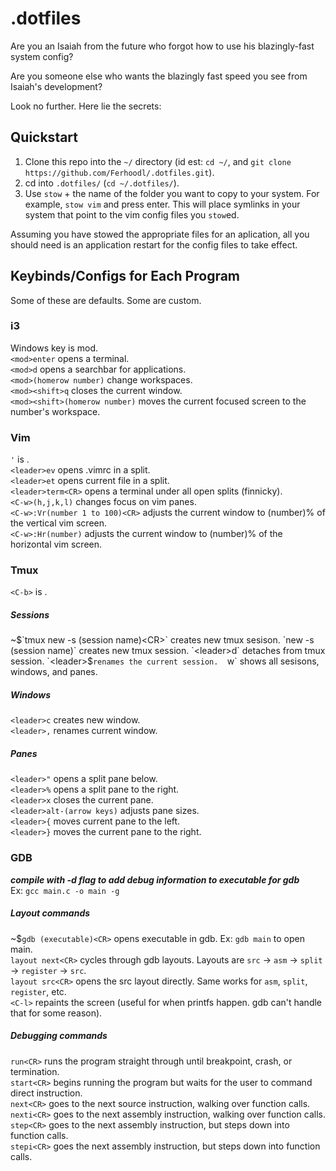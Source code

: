 # .dotfiles

Are you an Isaiah from the future who forgot how to use his blazingly-fast system config?  

Are you someone else who wants the blazingly fast speed you see from Isaiah's development?  

Look no further. Here lie the secrets:  

## Quickstart
1) Clone this repo into the `~/` directory (id est: `cd ~/`, and `git clone https://github.com/Ferhoodl/.dotfiles.git`).  
2) cd into `.dotfiles/` (`cd ~/.dotfiles/`).  
3) Use `stow` + the name of the folder you want to copy to your system. For example, `stow vim` and press enter. This will place symlinks in your system that point to the vim config files you `stow`ed.  

Assuming you have stowed the appropriate files for an aplication, all you should need is an application restart for the config files to take effect.  

## Keybinds/Configs for Each Program  

Some of these are defaults. Some are custom.  

### i3
Windows key is mod.  
`<mod>enter` opens a terminal.  
`<mod>d` opens a searchbar for applications.  
`<mod>(homerow number)` change workspaces.  
`<mod><shift>q` closes the current window.  
`<mod><shift>(homerow number)` moves the current focused screen to the number's workspace.   
### Vim
`'` is <leader>.  
`<leader>ev` opens .vimrc in a split.  
`<leader>et` opens current file in a split.  
`<leader>term<CR>` opens a terminal under all open splits (finnicky).  
`<C-w>(h,j,k,l)` changes focus on vim panes.  
`<C-w>:Vr(number 1 to 100)<CR>` adjusts the current window to (number)% of the vertical vim screen.  
`<C-w>:Hr(number)` adjusts the current window to (number)% of the horizontal vim screen.  

### Tmux
`<C-b>` is <leader>.  

##### Sessions
~$`tmux new -s (session name)<CR>` creates new tmux sesison.  
`new -s (session name)` creates new tmux session.  
`<leader>d` detaches from tmux session.  
`<leader>$` renames the current session.  
`<leader>w` shows all sesisons, windows, and panes.
##### Windows
`<leader>c` creates new window.  
`<leader>,` renames current window.

##### Panes
`<leader>"` opens a split pane below.  
`<leader>%` opens a split pane to the right.  
`<leader>x` closes the current pane.  
`<leader>alt-(arrow keys)` adjusts pane sizes.  
`<leader>{` moves current pane to the left.  
`<leader>}` moves the current pane to the right.  

### GDB
***compile with -d flag to add debug information to executable for gdb***  
Ex: `gcc main.c -o main -g`

##### Layout commands
~$`gdb (executable)<CR>` opens executable in gdb. Ex: `gdb main` to open main.  
`layout next<CR>` cycles through gdb layouts. Layouts are `src` -> `asm` -> `split` -> `register` -> `src`.  
`layout src<CR>` opens the src layout directly. Same works for `asm`, `split`, `register`, etc.  
`<C-l>` repaints the screen (useful for when printfs happen. gdb can't handle that for some reason).   

##### Debugging commands
`run<CR>` runs the program straight through until breakpoint, crash, or termination.  
`start<CR>` begins running the program but waits for the user to command direct instruction.  
`next<CR>` goes to the next source instruction, walking over function calls.  
`nexti<CR>` goes to the next assembly instruction, walking over function calls.  
`step<CR>` goes to the next assembly instruction, but steps down into function calls.  
`stepi<CR>` goes the next assembly instruction, but steps down into function calls.  
